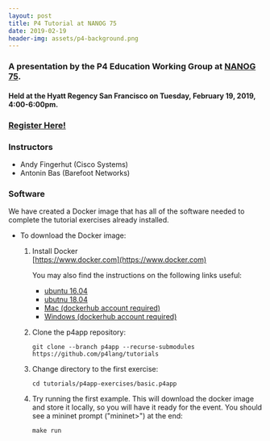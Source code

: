 ```yaml
---
layout: post
title: P4 Tutorial at NANOG 75
date: 2019-02-19
header-img: assets/p4-background.png
---
```

        
### A presentation by the P4 Education Working Group at [NANOG 75](https://www.nanog.org).


#### Held at the Hyatt Regency San Francisco on Tuesday, February 19, 2019, 4:00-6:00pm.


### [Register Here!](http://www.cvent.com/events/nanog-75/custom-35-948222eca5834bc2b7a679399063e724.aspx)

### Instructors

* Andy Fingerhut (Cisco Systems)
* Antonin Bas (Barefoot Networks)


### Software 

We have created a Docker image that has all of the software needed to complete the tutorial exercises already installed. 

* To download the Docker image:
    1. Install Docker  
       [https://www.docker.com](https://www.docker.com)
       
       You may also find the instructions on the following links useful:
		- [ubuntu 16.04](https://www.digitalocean.com/community/tutorials/how-to-install-and-use-docker-on-ubuntu-16-04)
		- [ubutnu 18.04](https://www.digitalocean.com/community/tutorials/how-to-install-and-use-docker-on-ubuntu-18-04)
		- [Mac (dockerhub account required)](https://hub.docker.com/editions/community/docker-ce-desktop-mac)
		- [Windows (dockerhub account required)](https://hub.docker.com/editions/community/docker-ce-desktop-windows)
       


    1. Clone the p4app repository:
    
       `git clone --branch p4app --recurse-submodules https://github.com/p4lang/tutorials`

    1. Change directory to the first exercise:

       `cd tutorials/p4app-exercises/basic.p4app`
       
    1. Try running the first example. This will download the docker image and store it locally, so you will have it ready for the event. You should see a mininet prompt ("mininet>") at the end:

       `make run`


    
